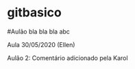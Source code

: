 # gitbasico

#Aulão
bla bla bla
abc

Aula 30/05/2020 (Ellen)

Aulão 2: Comentário adicionado pela Karol
